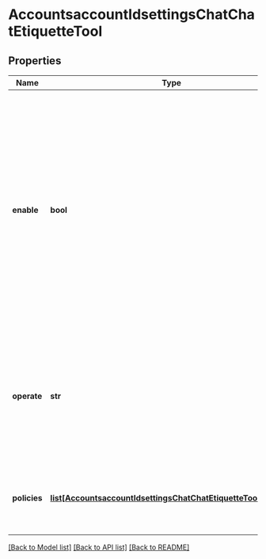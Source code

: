 # AccountsaccountIdsettingsChatChatEtiquetteTool

## Properties
Name | Type | Description | Notes
------------ | ------------- | ------------- | -------------
**enable** | **bool** | Whether to enable the **Chat Etiquette Tool**. This value defaults to &#x60;false&#x60;.    The **Chat Etiquette Tool** allows you to define specific keywords and text patterns in chat to prevent users from inadvertently sharing unwanted messages. | [optional] [default to False]
**operate** | **str** | The policy operation to perform for the update.  * &#x60;create&#x60; - Create policies.  * &#x60;update&#x60; - Update policies.  * &#x60;delete&#x60; - Delete policies. | [optional] 
**policies** | [**list[AccountsaccountIdsettingsChatChatEtiquetteToolPolicies]**](AccountsaccountIdsettingsChatChatEtiquetteToolPolicies.md) | Information about the defined **Chat Etiquette Tool** policies. | [optional] 

[[Back to Model list]](../README.md#documentation-for-models) [[Back to API list]](../README.md#documentation-for-api-endpoints) [[Back to README]](../README.md)

